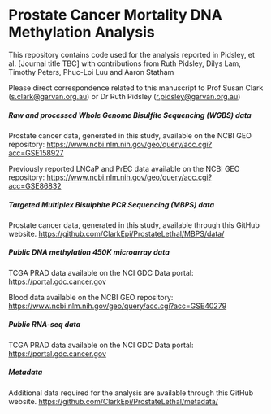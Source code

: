 # Prostate Cancer Mortality DNA Methylation Analysis
This repository contains code used for the analysis reported in Pidsley, et al. [Journal title TBC] with  contributions from Ruth Pidsley, Dilys Lam, Timothy Peters, Phuc-Loi Luu and Aaron Statham

Please direct correspondence related to this manuscript to Prof Susan Clark (s.clark@garvan.org.au) or Dr Ruth Pidsley (r.pidsley@garvan.org.au)


##### Raw and processed Whole Genome Bisulfite Sequencing (WGBS) data
Prostate cancer data, generated in this study, available on the NCBI GEO repository:
https://www.ncbi.nlm.nih.gov/geo/query/acc.cgi?acc=GSE158927

Previously reported LNCaP and PrEC data available on the NCBI GEO repository:
https://www.ncbi.nlm.nih.gov/geo/query/acc.cgi?acc=GSE86832 


##### Targeted Multiplex Bisulphite PCR Sequencing (MBPS) data 
Prostate cancer data, generated in this study, available through this GitHub website.
https://github.com/ClarkEpi/ProstateLethal/MBPS/data/ 


##### Public DNA methylation 450K microarray data
TCGA PRAD data available on the NCI GDC Data portal:
https://portal.gdc.cancer.gov 

Blood data available on the NCBI GEO repository: 
https://www.ncbi.nlm.nih.gov/geo/query/acc.cgi?acc=GSE40279 


##### Public RNA-seq data
TCGA PRAD data available on the NCI GDC Data portal:
https://portal.gdc.cancer.gov 


##### Metadata
Additional data required for the analysis are available through this GitHub website.
https://github.com/ClarkEpi/ProstateLethal/metadata/



